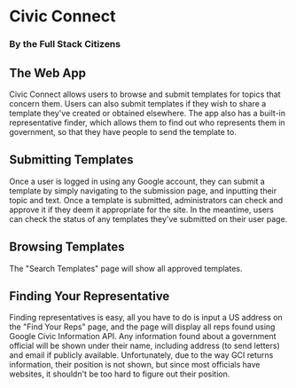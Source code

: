 # Civic Connect
### By the Full Stack Citizens

## The Web App
Civic Connect allows users to browse and submit templates for topics that concern them.
Users can also submit templates if they wish to share a template they've created or obtained elsewhere.
The app also has a built-in representative finder, which allows them to find out who represents them in government, so that they have people to send the template to.

## Submitting Templates
Once a user is logged in using any Google account, they can submit a template by simply navigating to the submission page, and inputting their topic and text.
Once a template is submitted, administrators can check and approve it if they deem it appropriate for the site.
In the meantime, users can check the status of any templates they've submitted on their user page.

## Browsing Templates
The "Search Templates" page will show all approved templates.

## Finding Your Representative
Finding representatives is easy, all you have to do is input a US address on the "Find Your Reps" page, and the page will display all reps found using Google Civic Information API.
Any information found about a government official will be shown under their name, including address (to send letters) and email if publicly available.
Unfortunately, due to the way GCI returns information, their position is not shown, but since most officials have websites, it shouldn't be too hard to figure out their position.
